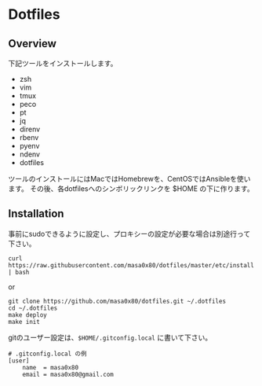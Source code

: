 # Dotfiles

## Overview

下記ツールをインストールします。

- zsh
- vim
- tmux
- peco
- pt
- jq
- direnv
- rbenv
- pyenv
- ndenv
- dotfiles

ツールのインストールにはMacではHomebrewを、CentOSではAnsibleを使います。
その後、各dotfilesへのシンボリックリンクを $HOME の下に作ります。

## Installation

事前にsudoできるように設定し、プロキシーの設定が必要な場合は別途行って下さい。

```
curl https://raw.githubusercontent.com/masa0x80/dotfiles/master/etc/install | bash
```

or

```
git clone https://github.com/masa0x80/dotfiles.git ~/.dotfiles
cd ~/.dotfiles
make deploy
make init
```

gitのユーザー設定は、`$HOME/.gitconfig.local` に書いて下さい。

```
# .gitconfig.local の例
[user]
	name  = masa0x80
	email = masa0x80@gmail.com
```
